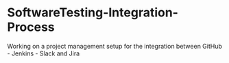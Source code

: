# SoftwareTesting-Integration-Process
Working on a project management setup for the integration between GitHub - Jenkins - Slack and Jira
